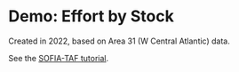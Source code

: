 # Demo: Effort by Stock

Created in 2022, based on Area 31 (W Central Atlantic) data.

See the [SOFIA-TAF
tutorial](https://github.com/sofia-taf/doc/blob/main/sofia_taf_tutorial.md).

